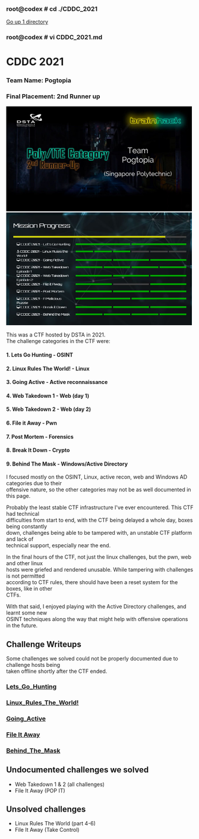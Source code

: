 
### root@codex # cd ./CDDC_2021

[Go up 1 directory](../ctf.md)

### root@codex # vi CDDC_2021.md

  

# CDDC 2021

### Team Name: Pogtopia
### Final Placement: 2nd Runner up
<img src="./CDDC_2021/pog.jpg" width="500">
  
<img src="./CDDC_2021/finalscore.png" width="500">

This was a CTF hosted by DSTA in 2021.  
The challenge categories in the CTF were:

#### 1. Lets Go Hunting - OSINT
#### 2. Linux Rules The World! - Linux
#### 3. Going Active - Active reconnaissance
#### 4. Web Takedown 1 - Web (day 1)
#### 5. Web Takedown 2 - Web (day 2)
#### 6. File it Away - Pwn
#### 7. Post Mortem - Forensics
#### 8. Break It Down - Crypto
#### 9. Behind The Mask - Windows/Active Directory

I focused mostly on the OSINT, Linux, active recon, web and Windows AD categories due to their  
offensive nature, so the other categories may not be as well documented in this page.  
  
Probably the least stable CTF infrastructure I've ever encountered. This CTF had technical  
difficulties from start to end, with the CTF being delayed a whole day, boxes being constantly  
down, challenges being able to be tampered with, an unstable CTF platform and lack of  
technical support, especially near the end. 
  
In the final hours of the CTF, not just the linux challenges, but the pwn, web and other linux  
hosts were griefed and rendered unusable. While tampering with challenges is not permitted  
according to CTF rules, there should have been a reset system for the boxes, like in other  
CTFs.  
  
With that said, I enjoyed playing with the Active Directory challenges, and learnt some new  
OSINT techniques along the way that might help with offensive operations in the future.

## Challenge Writeups

Some challenges we solved could not be properly documented due to challenge hosts being  
taken offline shortly after the CTF ended.

### [Lets_Go_Hunting](./CDDC_2021/Lets_Go_Hunting.md)

### [Linux_Rules_The_World!](./CDDC_2021/Linux_Rules_The_World.md)

### [Going_Active](./CDDC_2021/Going_Active.md)

### [File It Away](./CDDC_2021/File_It_Away.md)

### [Behind_The_Mask](./CDDC_2021/Behind_The_Mask.md)
  

## Undocumented challenges we solved
  
- Web Takedown 1 & 2 (all challenges)
- File It Away (POP IT)
  
## Unsolved challenges
  
- Linux Rules The World (part 4-6)
- File It Away (Take Control)
